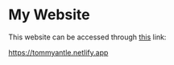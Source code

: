 # My Website

This website can be accessed through [this](https://tommyantle.netlify.app) link:

https://tommyantle.netlify.app
